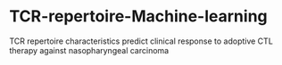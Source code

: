 # TCR-repertoire-Machine-learning
TCR repertoire characteristics predict clinical response to adoptive CTL therapy against nasopharyngeal carcinoma 
